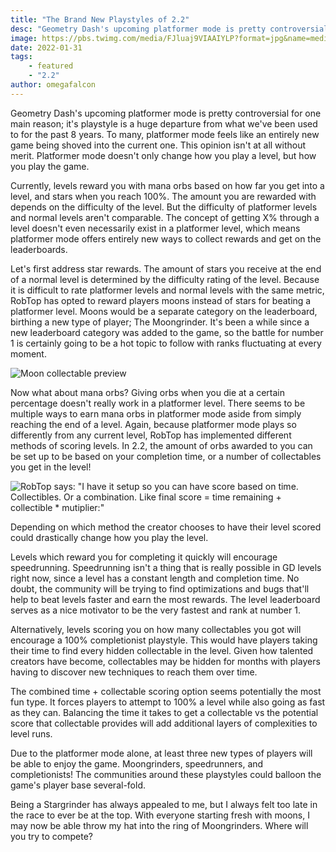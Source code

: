 ```yaml
---
title: "The Brand New Playstyles of 2.2"
desc: "Geometry Dash's upcoming platformer mode is pretty controversial for one main reason."
image: https://pbs.twimg.com/media/FJluaj9VIAAIYLP?format=jpg&name=medium
date: 2022-01-31
tags:
    - featured
    - "2.2"
author: omegafalcon
---
```


Geometry Dash's upcoming platformer mode is pretty controversial for one main reason; it's playstyle is a huge departure from what we've been used to for the past 8 years. To many, platformer mode feels like an entirely new game being shoved into the current one. This opinion isn't at all without merit. Platformer mode doesn't only change how you play a level, but how you play the game.

Currently, levels reward you with mana orbs based on how far you get into a level, and stars when you reach 100%. The amount you are rewarded with depends on the difficulty of the level. But the difficulty of platformer levels and normal levels aren't comparable. The concept of getting X% through a level doesn't even necessarily exist in a platformer level, which means platformer mode offers entirely new ways to collect rewards and get on the leaderboards.

Let's first address star rewards. The amount of stars you receive at the end of a normal level is determined by the difficulty rating of the level. Because it is difficult to rate platformer levels and normal levels with the same metric, RobTop has opted to reward players moons instead of stars for beating a platformer level. Moons would be a separate category on the leaderboard, birthing a new type of player; The Moongrinder. It's been a while since a new leaderboard category was added to the game, so the battle for number 1 is certainly going to be a hot topic to follow with ranks fluctuating at every moment.

![Moon collectable preview](https://pbs.twimg.com/media/FJluaj9VIAAIYLP?format=jpg&name=medium)

Now what about mana orbs? Giving orbs when you die at a certain percentage doesn't really work in a platformer level. There seems to be multiple ways to earn mana orbs in platformer mode aside from simply reaching the end of a level. Again, because platformer mode plays so differently from any current level, RobTop has implemented different methods of scoring levels. In 2.2, the amount of orbs awarded to you can be set up to be based on your completion time, or a number of collectables you get in the level!

![RobTop says: "I have it setup so you can have score based on time. Collectibles. Or a combination. Like final score = time remaining + collectible * mutiplier:"](https://media.discordapp.net/attachments/392087938239954950/935641529366753280/unknown.png?width=1440&height=390)

Depending on which method the creator chooses to have their level scored could drastically change how you play the level.

Levels which reward you for completing it quickly will encourage speedrunning. Speedrunning isn't a thing that is really possible in GD levels right now, since a level has a constant length and completion time. No doubt, the community will be trying to find optimizations and bugs that'll help to beat levels faster and earn the most rewards. The level leaderboard serves as a nice motivator to be the very fastest and rank at number 1.

Alternatively, levels scoring you on how many collectables you got will encourage a 100% completionist playstyle. This would have players taking their time to find every hidden collectable in the level. Given how talented creators have become, collectables may be hidden for months with players having to discover new techniques to reach them over time.

The combined time + collectable scoring option seems potentially the most fun type. It forces players to attempt to 100% a level while also going as fast as they can. Balancing the time it takes to get a collectable vs the potential score that collectable provides will add additional layers of complexities to level runs.

Due to the platformer mode alone, at least three new types of players will be able to enjoy the game. Moongrinders, speedrunners, and completionists! The communities around these playstyles could balloon the game's player base several-fold.

Being a Stargrinder has always appealed to me, but I always felt too late in the race to ever be at the top. With everyone starting fresh with moons, I may now be able throw my hat into the ring of Moongrinders. Where will you try to compete?
